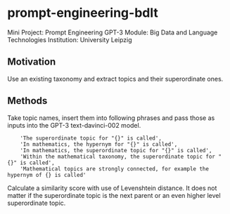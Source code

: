 # prompt-engineering-bdlt
Mini Project: Prompt Engineering GPT-3
Module: Big Data and Language Technologies 
Institution: University Leipzig

## Motivation
Use an existing taxonomy and extract topics and their superordinate ones. 

## Methods
Take topic names, insert them into following phrases and pass those as inputs into the GPT-3 text-davinci-002 model.

        'The superordinate topic for "{}" is called',
        'In mathematics, the hypernym for "{}" is called',
        'In mathematics, the superordinate topic for "{}" is called',
        'Within the mathematical taxonomy, the superordinate topic for "{}" is called',
        'Mathematical topics are strongly connected, for example the hypernym of {} is called'

Calculate a similarity score with use of Levenshtein distance.
It does not matter if the superordinate topic is the next parent or an even higher level superordinate topic.
